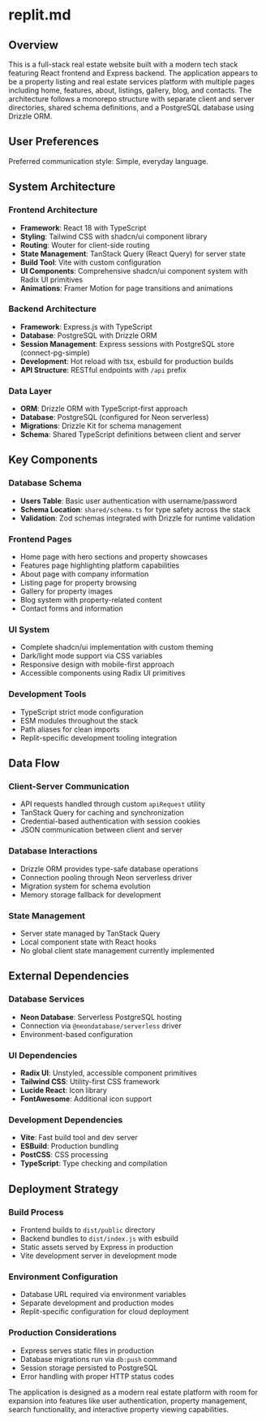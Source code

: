 # replit.md

## Overview

This is a full-stack real estate website built with a modern tech stack featuring React frontend and Express backend. The application appears to be a property listing and real estate services platform with multiple pages including home, features, about, listings, gallery, blog, and contacts. The architecture follows a monorepo structure with separate client and server directories, shared schema definitions, and a PostgreSQL database using Drizzle ORM.

## User Preferences

Preferred communication style: Simple, everyday language.

## System Architecture

### Frontend Architecture
- **Framework**: React 18 with TypeScript
- **Styling**: Tailwind CSS with shadcn/ui component library
- **Routing**: Wouter for client-side routing
- **State Management**: TanStack Query (React Query) for server state
- **Build Tool**: Vite with custom configuration
- **UI Components**: Comprehensive shadcn/ui component system with Radix UI primitives
- **Animations**: Framer Motion for page transitions and animations

### Backend Architecture
- **Framework**: Express.js with TypeScript
- **Database**: PostgreSQL with Drizzle ORM
- **Session Management**: Express sessions with PostgreSQL store (connect-pg-simple)
- **Development**: Hot reload with tsx, esbuild for production builds
- **API Structure**: RESTful endpoints with `/api` prefix

### Data Layer
- **ORM**: Drizzle ORM with TypeScript-first approach
- **Database**: PostgreSQL (configured for Neon serverless)
- **Migrations**: Drizzle Kit for schema management
- **Schema**: Shared TypeScript definitions between client and server

## Key Components

### Database Schema
- **Users Table**: Basic user authentication with username/password
- **Schema Location**: `shared/schema.ts` for type safety across the stack
- **Validation**: Zod schemas integrated with Drizzle for runtime validation

### Frontend Pages
- Home page with hero sections and property showcases
- Features page highlighting platform capabilities  
- About page with company information
- Listing page for property browsing
- Gallery for property images
- Blog system with property-related content
- Contact forms and information

### UI System
- Complete shadcn/ui implementation with custom theming
- Dark/light mode support via CSS variables
- Responsive design with mobile-first approach
- Accessible components using Radix UI primitives

### Development Tools
- TypeScript strict mode configuration
- ESM modules throughout the stack
- Path aliases for clean imports
- Replit-specific development tooling integration

## Data Flow

### Client-Server Communication
- API requests handled through custom `apiRequest` utility
- TanStack Query for caching and synchronization
- Credential-based authentication with session cookies
- JSON communication between client and server

### Database Interactions
- Drizzle ORM provides type-safe database operations
- Connection pooling through Neon serverless driver
- Migration system for schema evolution
- Memory storage fallback for development

### State Management
- Server state managed by TanStack Query
- Local component state with React hooks
- No global client state management currently implemented

## External Dependencies

### Database Services
- **Neon Database**: Serverless PostgreSQL hosting
- Connection via `@neondatabase/serverless` driver
- Environment-based configuration

### UI Dependencies
- **Radix UI**: Unstyled, accessible component primitives
- **Tailwind CSS**: Utility-first CSS framework
- **Lucide React**: Icon library
- **FontAwesome**: Additional icon support

### Development Dependencies
- **Vite**: Fast build tool and dev server
- **ESBuild**: Production bundling
- **PostCSS**: CSS processing
- **TypeScript**: Type checking and compilation

## Deployment Strategy

### Build Process
- Frontend builds to `dist/public` directory
- Backend bundles to `dist/index.js` with esbuild
- Static assets served by Express in production
- Vite development server in development mode

### Environment Configuration
- Database URL required via environment variables
- Separate development and production modes
- Replit-specific configuration for cloud deployment

### Production Considerations
- Express serves static files in production
- Database migrations run via `db:push` command
- Session storage persisted to PostgreSQL
- Error handling with proper HTTP status codes

The application is designed as a modern real estate platform with room for expansion into features like user authentication, property management, search functionality, and interactive property viewing capabilities.